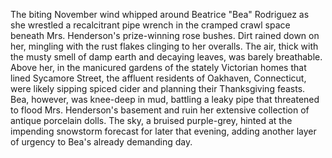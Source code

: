 The biting November wind whipped around Beatrice "Bea" Rodriguez as she wrestled a recalcitrant pipe wrench in the cramped crawl space beneath Mrs. Henderson's prize-winning rose bushes.  Dirt rained down on her, mingling with the rust flakes clinging to her overalls.  The air, thick with the musty smell of damp earth and decaying leaves, was barely breathable.  Above her, in the manicured gardens of the stately Victorian homes that lined Sycamore Street, the affluent residents of Oakhaven, Connecticut, were likely sipping spiced cider and planning their Thanksgiving feasts. Bea, however, was knee-deep in mud, battling a leaky pipe that threatened to flood Mrs. Henderson's basement and ruin her extensive collection of antique porcelain dolls. The sky, a bruised purple-grey, hinted at the impending snowstorm forecast for later that evening, adding another layer of urgency to Bea's already demanding day.
